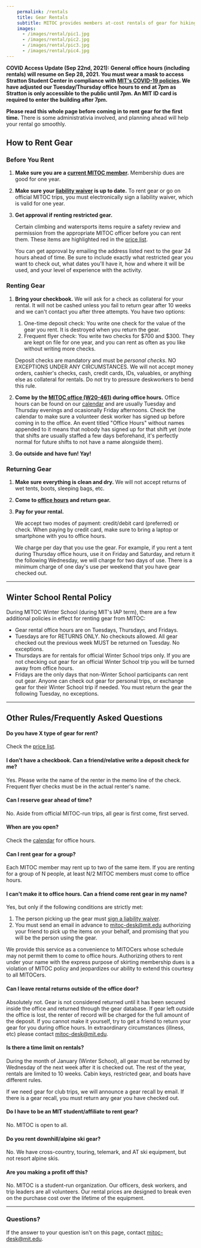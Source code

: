 ```yaml
---
    permalink: /rentals
    title: Gear Rentals
    subtitle: MITOC provides members at-cost rentals of gear for hiking, camping, climbing, mountaineering, skiing, and boating.
    images:
      - /images/rental/pic1.jpg
      - /images/rental/pic2.jpg
      - /images/rental/pic3.jpg
      - /images/rental/pic4.jpg
---
```


<div class="alert alert-warning"> 
   <p><strong>COVID Access Update (Sep 22nd, 2021): General office hours (including rentals) will resume on Sep 28, 2021. You must wear a mask to access Stratton Student Center in compliance with <a href="http://web.mit.edu/covid19/">MIT's COVID-19 policies</a>. We have adjusted our Tuesday/Thursday office hours to end at 7pm as Stratton is only accessible to the public until 7pm. An MIT ID card is required to enter the building after 7pm.</strong></p>
</div>

**Please read this whole page before coming in to rent gear for the first time.** There is some administrativia involved, and planning ahead will help your rental go smoothly.

## How to Rent Gear


### Before You Rent

1.  **Make sure you are a [current MITOC member](/join).** Membership dues are good for one year.
2.  **Make sure your [liability waiver](/join) is up to date.** To rent gear or go on official MITOC trips, you must electronically sign a liability waiver, which is valid for one year.
3.  **Get approval if renting restricted gear.**
    
    Certain climbing and watersports items require a safety review and permission from the appropriate MITOC officer before you can rent them. These items are highlighted red in the [price list](/rentals/prices).
    
    You can get approval by emailing the address listed next to the gear 24 hours ahead of time. Be sure to include exactly what restricted gear you want to check out, what dates you'll have it, how and where it will be used, and your level of experience with the activity.
    

### Renting Gear

1.  **Bring your checkbook.** We will ask for a check as collateral for your rental. It will not be cashed unless you fail to return gear after 10 weeks and we can't contact you after three attempts. You have two options:
    
    1.  One-time deposit check: You write one check for the value of the gear you rent. It is destroyed when you return the gear.
    2.  Frequent flyer check: You write two checks for $700 and $300. They are kept on file for one year, and you can rent as often as you like without writing more checks.
    
    Deposit checks are mandatory and must be _personal checks_. NO EXCEPTIONS UNDER ANY CIRCUMSTANCES. We will not accept money orders, cashier's checks, cash, credit cards, IDs, valuables, or anything else as collateral for rentals. Do not try to pressure deskworkers to bend this rule.
    
2.  **Come by the [MITOC office (W20-461)](http://whereis.mit.edu/?go=W20) during office hours.** Office hours can be found on our [calendar](/calendar) and are usually Tuesday and Thursday evenings and ocasionally Friday afternoons. Check the calendar to make sure a volunteer desk worker has signed up before coming in to the office. An event titled "Office Hours" without names appended to it means that nobody has signed up for that shift yet (note that shifts are usually staffed a few days beforehand, it's perfectly normal for future shifts to not have a name alongside them).
3.  **Go outside and have fun! Yay!**

### Returning Gear

1.  **Make sure everything is clean and dry.** We will not accept returns of wet tents, boots, sleeping bags, etc.
2.  **Come to [office hours](/calendar) and return gear.**
3.  **Pay for your rental.**
    
    We accept two modes of payment: credit/debit card (preferred) or check. When paying by credit card, make sure to bring a laptop or smartphone with you to office hours.
    
    We charge per day that you use the gear. For example, if you rent a tent during Thursday office hours, use it on Friday and Saturday, and return it the following Wednesday, we will charge for two days of use. There is a minimum charge of one day's use per weekend that you have gear checked out.
    

* * *

## Winter School Rental Policy


During MITOC Winter School (during MIT's IAP term), there are a few additional policies in effect for renting gear from MITOC:

*   Gear rental office hours are on Tuesdays, Thursdays, and Fridays.
*   Tuesdays are for RETURNS ONLY. No checkouts allowed. All gear checked out the previous week MUST be returned on Tuesday. No exceptions.
*   Thursdays are for rentals for official Winter School trips only. If you are not checking out gear for an official Winter School trip you will be turned away from office hours.
*   Fridays are the only days that non-Winter School participants can rent out gear. Anyone can check out gear for personal trips, or exchange gear for their Winter School trip if needed. You must return the gear the following Tuesday, no exceptions.

* * *

## Other Rules/Frequently Asked Questions

<div class="well" markdown="1">

#### Do you have X type of gear for rent?

Check the [price list](/rentals/prices).

</div>

<div class="well" markdown="1">

#### I don't have a checkbook. Can a friend/relative write a deposit check for me?

Yes. Please write the name of the renter in the memo line of the check. Frequent flyer checks must be in the actual renter's name.

</div>

<div class="well" markdown="1">

#### Can I reserve gear ahead of time?

No. Aside from official MITOC-run trips, all gear is first come, first served.

</div>

<div class="well" markdown="1">

#### When are you open?

Check the [calendar](/calendar) for office hours.

</div>

<div class="well" markdown="1">

#### Can I rent gear for a group?

Each MITOC member may rent up to two of the same item. If you are renting for a group of N people, at least N/2 MITOC members must come to office hours.

</div>

<div class="well" markdown="1">

#### I can't make it to office hours. Can a friend come rent gear in my name?

Yes, but only if the following conditions are strictly met:

1.  The person picking up the gear must [sign a liability waiver](https://mitoc-trips.mit.edu/profile/waiver/).
2.  You must send an email in advance to [mitoc-desk@mit.edu](mailto:mitoc-desk@mit.edu) authorizing your friend to pick up the items on your behalf, and promising that you will be the person using the gear.

We provide this service as a convenience to MITOCers whose schedule may not permit them to come to office hours. Authorizing others to rent under your name with the express purpose of skirting membership dues is a violation of MITOC policy and jeopardizes our ability to extend this courtesy to all MITOCers.

</div>

<div class="well" markdown="1">

#### Can I leave rental returns outside of the office door?

Absolutely not. Gear is not considered returned until it has been secured inside the office and returned through the gear database. If gear left outside the office is lost, the renter of record will be charged for the full amount of the deposit. If you cannot make it yourself, try to get a friend to return your gear for you during office hours. In extraordinary circumstances (illness, etc) please contact [mitoc-desk@mit.edu](mailto:mitoc-desk@mit.edu). 
</div>

<div class="well" markdown="1">

#### Is there a time limit on rentals?

During the month of January (Winter School), all gear must be returned by Wednesday of the next week after it is checked out. The rest of the year, rentals are limited to 10 weeks. Cabin keys, restricted gear, and boats have different rules.

If we need gear for club trips, we will announce a gear recall by email. If there is a gear recall, you must return any gear you have checked out.

</div>

<div class="well" markdown="1">

#### Do I have to be an MIT student/affiliate to rent gear?

No. MITOC is open to all.

</div>

<div class="well" markdown="1">

#### Do you rent downhill/alpine ski gear?

No. We have cross-country, touring, telemark, and AT ski equipment, but not resort alpine skis.

</div>

<div class="well" markdown="1">

#### Are you making a profit off this?

No. MITOC is a student-run organization. Our officers, desk workers, and trip leaders are all volunteers. Our rental prices are designed to break even on the purchase cost over the lifetime of the equipment.

</div>


* * *

### Questions?

If the answer to your question isn't on this page, contact [mitoc-desk@mit.edu](mailto:mitoc-desk@mit.edu).
